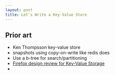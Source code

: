 ```yaml
---
layout: post
title: Let's Write a Key-Value Store
---
```


## Prior art

* Ken Thompsson key-value store
* snapshots using copy-on-write like redis does
* Use a b-tree for search/partitioning
* [Firefox design review for Key-Value Storage](https://mozilla.github.io/firefox-browser-architecture/text/0015-rkv.html)
* 

